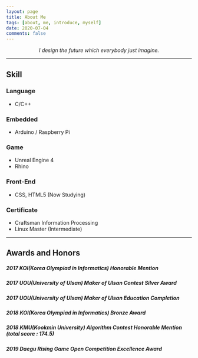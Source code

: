 ```yaml
---
layout: page
title: About Me
tags: [about, me, introduce, myself]
date: 2020-07-04
comments: false
---
```

    
<center><i>I design the future which everybody just imagine.</i></center>

---

## Skill
### Language
* C/C++
### Embedded
* Arduino / Raspberry Pi
### Game
* Unreal Engine 4
* Rhino
### Front-End
* CSS, HTML5 (Now Studying)
### Certificate
* Craftsman Information Processing
* Linux Master (Intermediate)

---

## Awards and Honors
##### 2017 KOI(Korea Olympiad in Informatics) **Honorable Mention**
##### 2017 UOU(University of Ulsan) Maker of Ulsan Contest **Silver Award**
##### 2017 UOU(University of Ulsan) Maker of Ulsan Education Completion
##### 2018 KOI(Korea Olympiad in Informatics) **Bronze Award**
##### 2018 KMU(Kookmin University) Algorithm Contest **Honorable Mention** *(total score : 174.5)*
##### 2019 Daegu Rising Game Open Competition **Excellence Award**




<!--
{% capture images %}
    https://cloud.githubusercontent.com/assets/754514/14509720/61c61058-01d6-11e6-93ab-0918515ecd56.png
    https://cloud.githubusercontent.com/assets/754514/14509716/61ac6c8e-01d6-11e6-879f-8308883de790.png
{% endcapture %}
{% include gallery images=images caption="Screenshots of Moon Theme" cols=2 %}
-->

<!-- See a [live version of Moon](http://taylantatli.github.io/Moon) hosted on GitHub -->
